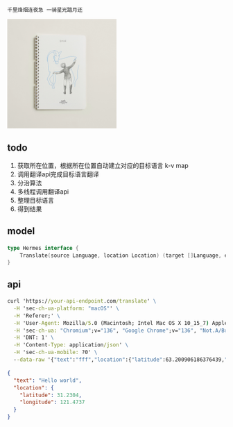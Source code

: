     千里烽烟连夜急 一骑星光踏月还
    
<img src="/docs/Hermes.webp" alt="image" style="width:50%; height:50%;" />

## todo

1. 获取所在位置，根据所在位置自动建立对应的目标语言 k-v map
1. 调用翻译api完成目标语言翻译
1. 分治算法
1. 多线程调用翻译api
1. 整理目标语言
1. 得到结果

## model

```go
type Hermes interface {
	Translate(source Language, location Location) (target []Language, err error)
}
```

## api

```cmd
curl 'https://your-api-endpoint.com/translate' \
  -H 'sec-ch-ua-platform: "macOS"' \
  -H 'Referer;' \
  -H 'User-Agent: Mozilla/5.0 (Macintosh; Intel Mac OS X 10_15_7) AppleWebKit/537.36 (KHTML, like Gecko) Chrome/136.0.0.0 Safari/537.36' \
  -H 'sec-ch-ua: "Chromium";v="136", "Google Chrome";v="136", "Not.A/Brand";v="99"' \
  -H 'DNT: 1' \
  -H 'Content-Type: application/json' \
  -H 'sec-ch-ua-mobile: ?0' \
  --data-raw '{"text":"fff","location":{"latitude":63.200906186376439,"longitude":112.20250603795485}}'
```

```json
{
  "text": "Hello world",
  "location": {
    "latitude": 31.2304,
    "longitude": 121.4737
  }
}
```
